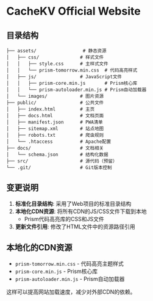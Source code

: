 # CacheKV Official Website

## 目录结构

```
├── assets/                 # 静态资源
│   ├── css/               # 样式文件
│   │   ├── style.css      # 主样式文件
│   │   └── prism-tomorrow.min.css  # 代码高亮样式
│   ├── js/                # JavaScript文件
│   │   ├── prism-core.min.js       # Prism核心库
│   │   └── prism-autoloader.min.js # Prism自动加载器
│   └── images/            # 图片资源
├── public/                # 公共文件
│   ├── index.html         # 主页
│   ├── docs.html          # 文档页面
│   ├── manifest.json      # PWA清单
│   ├── sitemap.xml        # 站点地图
│   ├── robots.txt         # 爬虫规则
│   └── .htaccess          # Apache配置
├── docs/                  # 文档相关
│   └── schema.json        # 结构化数据
├── src/                   # 源代码（预留）
└── .git/                  # Git版本控制
```

## 变更说明

1. **标准化目录结构**: 采用了Web项目的标准目录结构
2. **本地化CDN资源**: 将所有CDN的JS/CSS文件下载到本地
   - Prism代码高亮库的CSS和JS文件
3. **更新文件引用**: 修改了HTML文件中的资源路径引用

## 本地化的CDN资源

- `prism-tomorrow.min.css` - 代码高亮主题样式
- `prism-core.min.js` - Prism核心库
- `prism-autoloader.min.js` - Prism自动加载器

这样可以提高网站加载速度，减少对外部CDN的依赖。
